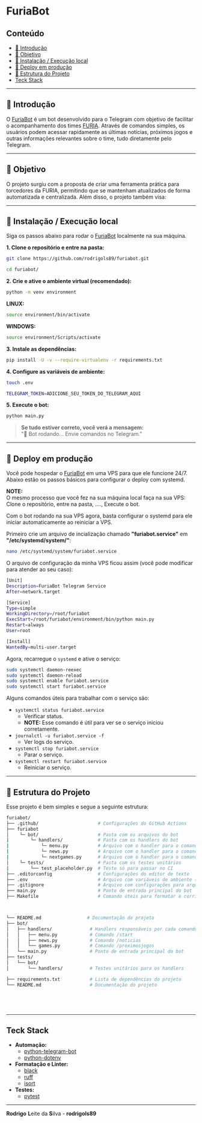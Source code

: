 # FuriaBot

## Conteúdo

 - [📌 Introdução](#intro)
 - [🎯 Objetivo](#goal)
 - [🚀 Instalação / Execução local](#settings)
 - [🔧 Deploy em produção](#deploy)
 - [📁 Estrutura do Projeto](#structure)
 - [Teck Stack](#teck-stack)

---

<div id="intro"></div>

## 📌 Introdução

O [FuriaBot](https://t.me/furiagg2025_bot) é um bot desenvolvido para o Telegram com objetivo de facilitar o acompanhamento dos times [FURIA](https://www.instagram.com/furiagg/). Através de comandos simples, os usuários podem acessar rapidamente as últimas notícias, próximos jogos e outras informações relevantes sobre o time, tudo diretamente pelo Telegram.










---

<div id="goal"></div>

## 🎯 Objetivo

O projeto surgiu com a proposta de criar uma ferramenta prática para torcedores da FURIA, permitindo que se mantenham atualizados de forma automatizada e centralizada. Além disso, o projeto também visa:










---

<div id="settings"></div>

## 🚀 Instalação / Execução local

Siga os passos abaixo para rodar o [FuriaBot](https://t.me/furiagg2025_bot) localmente na sua máquina.

**1. Clone o repositório e entre na pasta:**  

```bash
git clone https://github.com/rodrigols89/furiabot.git
```

```bash
cd furiabot/
```

**2. Crie e ative o ambiente virtual (recomendado):**  

```bash
python -m venv environment
```

**LINUX:**  
```bash
source environment/bin/activate
```

**WINDOWS:**  
```bash
source environment/Scripts/activate
```

**3. Instale as dependências:**  

```bash
pip install -U -v --require-virtualenv -r requirements.txt
```

**4. Configure as variáveis de ambiente:**  

```bash
touch .env
```

```bash
TELEGRAM_TOKEN=ADICIONE_SEU_TOKEN_DO_TELEGRAM_AQUI
```

**5. Execute o bot:**  

```bash
python main.py
```

> **Se tudo estiver correto, você verá a mensagem:**  
> "🤖 Bot rodando... Envie comandos no Telegram."










---

<div id="deploy"></div>

## 🔧 Deploy em produção

Você pode hospedar o [FuriaBot](https://t.me/furiagg2025_bot) em uma VPS para que ele funcione 24/7. Abaixo estão os passos básicos para configurar o deploy com systemd.

**NOTE:**  
O mesmo processo que você fez na sua máquina local faça na sua VPS: Clone o repositório, entre na pasta, ...., Execute o bot.

Com o bot rodando na sua VPS agora, basta configurar o systemd para ele iniciar automaticamente ao reiniciar a VPS.

Primeiro crie um arquivo de incialização chamado **"furiabot.service"** em **"/etc/systemd/system/"**:

```bash
nano /etc/systemd/system/furiabot.service
```

O arquivo de configuração da minha VPS ficou assim (você pode modificar para atender ao seu caso):

```bash
[Unit]
Description=FuriaBot Telegram Service
After=network.target

[Service]
Type=simple
WorkingDirectory=/root/furiabot
ExecStart=/root/furiabot/environment/bin/python main.py
Restart=always
User=root

[Install]
WantedBy=multi-user.target
```

Agora, recarregue o `systemd` e ative o serviço:

```bash
sudo systemctl daemon-reexec
sudo systemctl daemon-reload
sudo systemctl enable furiabot.service
sudo systemctl start furiabot.service
```

Alguns comandos úteis para trabalhar com o serviço são:

 - `systemctl status furiabot.service`
   - Verificar status.
   - **NOTE:** Esse comando é útil para ver se o serviço iniciou corretamente.
 - `journalctl -u furiabot.service -f`
   - Ver logs do serviço.
 - `systemctl stop furiabot.service`
   - Parar o serviço.
 - `systemctl restart furiabot.service`
   - Reiniciar o serviço.










---

<div id="structure"></div>

## 📁 Estrutura do Projeto

Esse projeto é bem simples e segue a seguinte estrutura:

```bash
furiabot/
├── .github/                      # Configurações do GitHub Actions
├── furiabot
│    └─ bot/                      # Pasta com os arquivos do bot
|        └─ handlers/             # Pasta com os handlers do bot
|            └─ menu.py           # Arquivo com o handler para o comando /menu (principal)
|            └─ news.py           # Arquivo com o handler para o comando /noticias
|            └─ nextgames.py      # Arquivo com o handler para o comando /proximosjogos
│    └─ tests/                    # Pasta com os testes unitários
|        └── test_placeholder.py  # Teste só para passar no CI
├── .editorconfig                 # Configurações do editor de texto
├── .env                          # Arquivo com variáveis de ambiente (token do bot)
├── .gitignore                    # Arquivo com configurações para arquivos ignorados
├── main.py                       # Ponto de entrada principal do bot
├── Makefile                      # Comando úteis para formatar e corrigir os códigos



└── README.md                 # Documentação do projeto
├── bot/
│   ├── handlers/              # Handlers responsáveis por cada comando do bot
│   │   ├── menu.py            # Comando /start
│   │   ├── news.py            # Comando /noticias
│   │   └── games.py           # Comando /proximosjogos
│   └── main.py                # Ponto de entrada principal do bot
├── tests/
│   └── bot/
│       └── handlers/          # Testes unitários para os handlers

├── requirements.txt           # Lista de dependências do projeto
└── README.md                  # Documentação do projeto

```


```bash

```


```bash

```


```bash

```


```bash

```









---

<div id="teck-stack"></div>

## Teck Stack

 - **Automação:**
   - [python-telegram-bot](https://python-telegram-bot.org/)
   - [python-dotenv](https://pypi.org/project/python-dotenv/)
 - **Formatação e Linter:**
   - [black](https://black.readthedocs.io/en/stable/)
   - [ruff](https://beta.ruff.rs/docs/)
   - [isort](https://pycqa.github.io/isort/)
 - **Testes:**
   - [pytest](https://docs.pytest.org/en/latest/)

---

**Rodrigo** **L**eite da **S**ilva - **rodrigols89**
